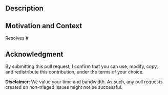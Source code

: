 ## Description
<!--- Describe your changes in detail -->

## Motivation and Context
<!--- Why is this change required? What problem does it solve? -->
<!--- If it fixes an open issue, please link to the issue here. -->

Resolves #

## Acknowledgment

By submitting this pull request, I confirm that you can use, modify, copy, and redistribute this contribution, under the terms of your choice.

**Disclaimer**: We value your time and bandwidth. As such, any pull requests created on non-triaged issues might not be successful.

